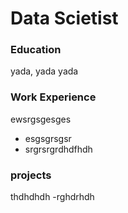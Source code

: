 # Data Scietist

### Education
yada, yada yada

### Work Experience
ewsrgsgesges
- esgsgrsgsr
- srgrsrgrdhdfhdh

### projects
thdhdhdh
-rghdrhdh
